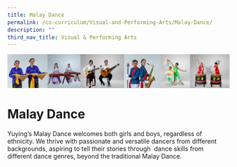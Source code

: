 ```yaml
---
title: Malay Dance
permalink: /co-curriculum/Visual-and-Performing-Arts/Malay-Dance/
description: ""
third_nav_title: Visual & Performing Arts
---
```

![](/images/CCA/Collage-art.jpg)

Malay Dance
===========
Yuying’s Malay Dance welcomes both girls and boys, regardless of ethnicity. We thrive with passionate and versatile dancers from different backgrounds, aspiring to tell their stories through&nbsp; dance skills from different dance genres, beyond the traditional Malay Dance.